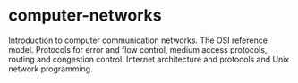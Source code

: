 # computer-networks
Introduction to computer communication networks. The OSI reference model. Protocols for error and flow control, medium access protocols, routing and congestion control. Internet architecture and protocols and Unix network programming.

